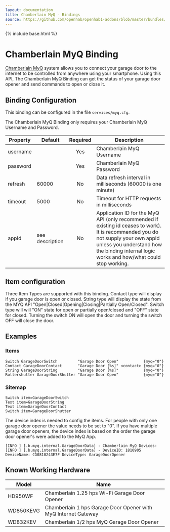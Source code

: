 ```yaml
---
layout: documentation
title: Chamberlain MyQ - Bindings
source: https://github.com/openhab/openhab1-addons/blob/master/bundles/binding/org.openhab.binding.myq/README.md
---
```


<!-- Attention authors: Do not edit directly. Please add your changes to the appropriate source repository -->

{% include base.html %}

# Chamberlain MyQ Binding

[Chamberlain MyQ](http://www.chamberlain.com/smartphone-control-products/myq-smartphone-control) system allows you to connect your garage door to the internet to be controlled from anywhere using your smartphone. Using this API, The Chamberlain MyQ Binding can get the status of your garage door opener and send commands to open or close it.

## Binding Configuration

This binding can be configured in the file `services/myq.cfg`.

The Chamberlain MyQ Binding only requires your Chamberlain MyQ Username and Password.

| Property | Default | Required | Description |
|----------|---------|:--------:|-------------|
| username |         |   Yes    | Chamberlain MyQ Username |
| password |         |   Yes    | Chamberlain MyQ Password |
| refresh  | 60000   |   No     | Data refresh interval in milliseconds (60000 is one minute) |
| timeout  | 5000    |   No     | Timeout for HTTP requests in milliseconds |
| appId    | see description | No | Application ID for the MyQ API (only recommended if existing id ceases to work). It is recommended you do not supply your own appId unless you understand how the binding internal logic works and how/what could stop working. | 

## Item configuration

Three Item Types are supported with this binding. Contact type will display if you garage door is open or closed. String type will display the state from the MYQ API "Open|Closed|Opening|Closing|Partially Open/Closed". Switch type will will  "ON" state for open or partially open/closed  and "OFF" state for closed. Turning the switch ON will open the door and turning the switch OFF will close the door.

## Examples

### Items

```
Switch GarageDoorSwitch         "Garage Door Open"           {myq="0"}
Contact GarageDoorContact       "Garage Door [%s]" <contact> {myq="0"}
String GarageDoorString         "Garage Door [%s]"           {myq="0"}
Rollershutter GarageDoorShutter "Garage Door Open"           {myq="0"}
```

### Sitemap

```
Switch item=GarageDoorSwitch
Text item=GarageDoorString
Text item=GarageDoorContact
Switch item=GarageDoorShutter
```

The device index is needed to config the items. For people with only one garage door opener the value needs to be set to "0". If you have multiple garage door openers, the device index is based on the order the garage door opener's were added to the MyQ App. 

```
[INFO ] [.b.myq.internal.GarageDoorData] - Chamberlain MyQ Devices:
[INFO ] [.b.myq.internal.GarageDoorData] - DeviceID: 1810905 DeviceName: CG0810243E7F DeviceType: GarageDoorOpener 
```

## Known Working Hardware

| Model     | Name |
|-----------|------|
| HD950WF   | Chamberlain 1.25 hps Wi-Fi Garage Door Opener |
| WD850KEVG | Chamberlain 1 hps Garage Door Opener with MyQ Internet Gateway |
| WD832KEV  | Chamberlain 1/2 hps MyQ Garage Door Opener |
